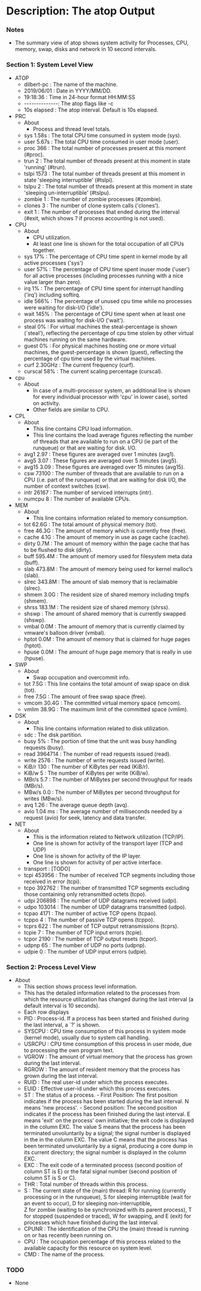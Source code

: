 # Description: The atop Output

### Notes
* The summary view of atop shows system activity for Processes, CPU, memory, swap, disks and network in 10 second 
  intervals.

### Section 1: System Level View
* ATOP
    - dilbert-pc    : The name of the machine.
    - 2019/06/01    : Date in YYYY/MM/DD.
    - 19:18:36      : Time in 24-hour format HH:MM:SS
    - --------------: The atop flags like -c
    - 10s elapsed   : The atop interval. Default is 10s elapsed.
* PRC
    - About
        - Process and thread level totals.
    - sys  1.58s    : The total CPU time consumed in system mode (sys).
    - user 5.67s    : The total CPU time consumed in user mode (user).
    - proc 366      : The total number of processes present at this moment (#proc).
    - trun 2        : The total number of threads present at this moment in state 'running' (#trun).
    - tslpi 1573    : The total number of threads present at this moment in state 'sleeping interruptible' (#tslpi).
    - tslpu 2       : The total number of threads present at this moment in state 'sleeping un-interruptible' (#tslpu). 
    - zombie 1      : The number of zombie processes (#zombie).
    - clones 3      : The number of clone system calls ('clones').
    - exit 1        : The number of processes that ended during the interval (#exit, which shows ? if process 
                      accounting is not used).
* CPU
    - About
        - CPU utilization.
        - At least one line is shown for the total occupation of all CPUs together.
    - sys      17%  : The percentage of CPU time spent in kernel mode by all active processes ('sys')
    - user     57%  : The percentage of CPU time spent inuser mode ('user') for all active processes (including 
                      processes running with a nice value larger than zero).
    - irq       1%  : The percentage of CPU time spent for interrupt handling ('irq') including softirq. 
    - idle    566%  : The percentage of unused cpu time while no processes were waiting for disk-I/O ('idle').
    - wait    145%  : The percentage of CPU time spent when at least one process was waiting for disk-I/O ('wait').
    - steal     0%  : For virtual machines the steal-percentage is shown (`steal'), reflecting the percentage of cpu 
                      time stolen by other virtual machines running on the same hardware.
    - guest     0%  : For physical machines hosting one or more virtual machines, the guest-percentage is shown (guest), 
                      reflecting the percentage of cpu time used by the virtual machines.
    - curf 2.30GHz  : The current frequency (curf).
    - curscal  58%  : The current scaling percentage (curscal).
* cpu
    - About
        - In case of a multi-processor system, an additional line is shown for every individual processor with 'cpu' in 
          lower case), sorted on activity.
        - Other fields are similar to CPU.
* CPL
    - About
        - This line contains CPU load information.
        - This line contains the load average figures reflecting the number of threads that are available to run on a 
          CPU (ie part of the runqueue) or that are waiting for disk.
            I/O.
    - avg1    2.97  : These figures are averaged over 1 minutes (avg1).
    - avg5    3.07  : These figures are averaged over 5 minutes (avg5).
    - avg15   3.09  : These figures are averaged over 15 minutes (avg15).
    - csw    73100  : The number of threads that are available to run on a CPU (i.e. part of the runqueue) or that are 
                      waiting for disk I/O, the number of context switches (csw).
    - intr   26167  : The number of serviced interrupts (intr).
    - numcpu     8  : The number of available CPUs.
* MEM
    - About
        - This line contains information related to memory consumption.
    - tot    62.6G  : The total amount of physical memory (tot).
    - free   46.3G  : The amount of memory which is currently free (free).
    - cache   4.1G  : The amount of memory in use as page cache (cache).
    - dirty   0.7M  : The amount of memory within the page cache that has to be flushed to disk (dirty).
    - buff  595.4M  : The amount of memory used for filesystem meta data (buff).
    - slab  473.8M  : The amount of memory being used for kernel malloc’s (slab).
    - slrec 343.8M  : The amount of slab memory that is reclaimable (slrec).
    - shmem   3.0G  : The resident  size of  shared memory including tmpfs (shmem).
    - shrss 183.1M  : The resident size of shared memory (shrss).
    - shswp         : The amount of shared memory that is currently swapped (shswp).
    - vmbal   0.0M  : The amount of memory that is currently claimed by vmware's balloon driver (vmbal).
    - hptot   0.0M  : The amount of memory that is claimed for huge pages (hptot).
    - hpuse   0.0M  : The amount of huge page memory that is really in use (hpuse).
* SWP
    - About
        - Swap occupation and overcommit info.
    - tot     7.5G  : This line contains the total amount of swap space on disk (tot).
    - free    7.5G  : The amount of free swap space (free).
    - vmcom  30.4G  : The committed virtual memory space (vmcom).
    - vmlim  38.9G  : The maximum limit of the committed space (vmlim).
* DSK
    - About
        - This line contains information related to disk utilization.
    - sdc           : The disk partition.
    - busy      5%  : The portion of time that the unit was busy handling requests (busy).
    - read 3964714  : The number of read requests issued (read).
    - write   2576  : The number of write requests issued (write).
    - KiB/r    130  : The number of KiBytes per read (KiB/r).
    - KiB/w      5  : The number of KiBytes per write (KiB/w).
    - MBr/s    5.7  : The number of MiBytes per second throughput for reads (MBr/s).
    - MBw/s    0.0  : The number of MiBytes per second throughput for writes (MBw/s).
    - avq     1.26  : The average queue depth (avq).
    - avio 1.04 ms  : The average number of milliseconds needed by a request (avio) for seek, latency and data transfer.
* NET
    - About
        - This is the information related to Network utilization (TCP/IP).
        - One line is shown for activity of the transport layer (TCP and UDP)
        - One line is shown for activity of the IP layer.
        - One line is shown for activity of per active interface.
    - transport     : [TODO]
    - tcpi  453956  : The number of received TCP segments including those received in error (tcpi).
    - tcpo  392762  : The number of transmitted TCP segments excluding those containing only retransmitted octets (tcpo).
    - udpi  206898  : The number of UDP datagrams received (udpi).
    - udpo  103014  : The number of UDP datagrams transmitted (udpo).
    - tcpao   4171  : The  number of active TCP opens (tcpao).
    - tcppo      4  : The number of passive TCP opens (tcppo).
    - tcprs    622  : The number of TCP output retransmissions (tcprs).
    - tcpie      7  : The number of TCP input errors (tcpie).
    - tcpor   2190  : The number of TCP output resets (tcpor).
    - udpnp     65  : The number of UDP no ports (udpnp).
    - udpie      0  : The number of UDP input errors (udpie).

### Section 2: Process Level View
* About
    - This section shows process level information.
    - This has the detailed information related to the processes from which the resource utilization has changed 
      during the last interval (a default interval is 10 seconds).
    - Each row displays 
    - PID           : Process-id. If a process has been started and finished during the last interval, a `?' is shown.
    - SYSCPU        : CPU time consumption of this process in system mode (kernel mode), usually due to system call handling.
    - USRCPU        : CPU time consumption of this process in user mode, due to processing the own program text.
    - VGROW         : The amount of virtual memory that the process has grown during the last interval.
    - RGROW         : The  amount  of  resident memory that the process has grown during the last interval. 
    - RUID          : The real user-id under which the process executes.
    - EUID          : Effective user-id under which this process executes.
    - ST            : The status of a process.
                      - First Position: The first position indicates if the process has been started during the last 
                        interval. N means 'new process'.
                      - Second position: The second position indicates if the process has been finished during the last 
                        interval. E means 'exit' on the process' own initiative; the exit code is displayed in the 
                        column EXC. The value S means that the process has been terminated unvoluntarily by a signal; 
                        the signal number is displayed in the in the column EXC. The value C means that the process 
                        has been terminated unvoluntarily by a signal, producing a core dump in its current directory; 
                        the signal number is displayed  in the column EXC.
    - EXC           : The exit code of a terminated process (second position of column ST is E) or the fatal signal 
                      number (second position of column ST is S or C).
    - THR           : Total  number  of  threads within this process.
    - S             : The current state of the (main) thread: R for running (currently processing or in the runqueue), 
                      S for sleeping interruptible (wait for an event to occur), D for  sleeping  non-interruptible,  
                      Z for zombie (waiting to be synchronized with its parent process), T for stopped (suspended or 
                      traced), W for swapping, and E (exit) for processes which have finished during the last interval.
    - CPUNR         : The identification of the CPU the (main) thread is running on or has recently been running on.
    - CPU           : The occupation percentage of this process related to the available capacity for this resource on 
                      system level.
    - CMD           : The name of the process.

### TODO
* None

